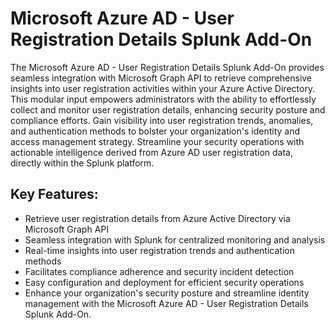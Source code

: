 # Microsoft Azure AD - User Registration Details Splunk Add-On

The Microsoft Azure AD - User Registration Details Splunk Add-On provides seamless integration with Microsoft Graph API to retrieve comprehensive insights into user registration activities within your Azure Active Directory. This modular input empowers administrators with the ability to effortlessly collect and monitor user registration details, enhancing security posture and compliance efforts. Gain visibility into user registration trends, anomalies, and authentication methods to bolster your organization's identity and access management strategy. Streamline your security operations with actionable intelligence derived from Azure AD user registration data, directly within the Splunk platform.

## Key Features:

- Retrieve user registration details from Azure Active Directory via Microsoft Graph API
- Seamless integration with Splunk for centralized monitoring and analysis
- Real-time insights into user registration trends and authentication methods
- Facilitates compliance adherence and security incident detection
- Easy configuration and deployment for efficient security operations
- Enhance your organization's security posture and streamline identity management with the Microsoft Azure AD - User Registration Details Splunk Add-On.